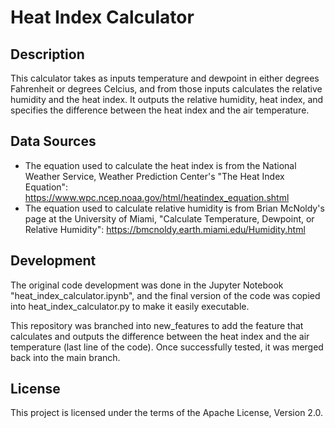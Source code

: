 # Heat Index Calculator

## Description
This calculator takes as inputs temperature and dewpoint in either degrees Fahrenheit or degrees Celcius, and from those inputs calculates the relative humidity and the heat index. It outputs the relative humidity, heat index, and specifies the difference between the heat index and the air temperature.

## Data Sources
- The equation used to calculate the heat index is from the National Weather Service, Weather Prediction Center's "The Heat Index Equation": https://www.wpc.ncep.noaa.gov/html/heatindex_equation.shtml
- The equation used to calculate relative humidity is from Brian McNoldy's page at the University of Miami, "Calculate Temperature, Dewpoint, or Relative Humidity": https://bmcnoldy.earth.miami.edu/Humidity.html 

## Development
The original code development was done in the Jupyter Notebook "heat_index_calculator.ipynb", and the final version of the code was copied into heat_index_calculator.py to make it easily executable. 

This repository was branched into new_features to add the feature that calculates and outputs the difference between the heat index and the air temperature (last line of the code). Once successfully tested, it was merged back into the main branch. 

## License
This project is licensed under the terms of the Apache License, Version 2.0. 

